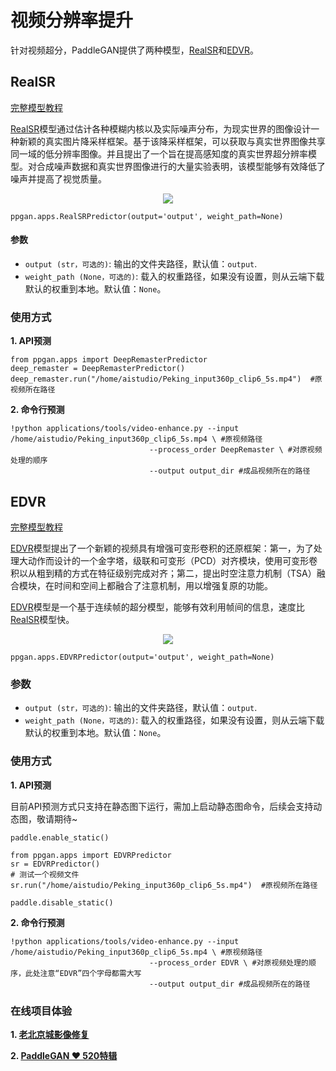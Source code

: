 # 视频分辨率提升

针对视频超分，PaddleGAN提供了两种模型，[RealSR](https://github.com/PaddlePaddle/PaddleGAN/blob/develop/docs/zh_CN/apis/apps.md#ppganappsrealsrpredictor)和[EDVR](https://github.com/PaddlePaddle/PaddleGAN/blob/develop/docs/zh_CN/apis/apps.md#ppganappsedvrpredictor)。

## RealSR

[完整模型教程](https://github.com/PaddlePaddle/PaddleGAN/blob/develop/docs/zh_CN/tutorials/single_image_super_resolution.md)

[RealSR](https://github.com/PaddlePaddle/PaddleGAN/blob/develop/docs/zh_CN/apis/apps.md#ppganappsrealsrpredictor)模型通过估计各种模糊内核以及实际噪声分布，为现实世界的图像设计一种新颖的真实图片降采样框架。基于该降采样框架，可以获取与真实世界图像共享同一域的低分辨率图像。并且提出了一个旨在提高感知度的真实世界超分辨率模型。对合成噪声数据和真实世界图像进行的大量实验表明，该模型能够有效降低了噪声并提高了视觉质量。

<div align='center'>
  <img src='https://user-images.githubusercontent.com/48054808/117925551-02afb500-b32a-11eb-9a11-14e484daa953.png'>
</div>

```
ppgan.apps.RealSRPredictor(output='output', weight_path=None)
```
#### 参数

- `output (str，可选的)`: 输出的文件夹路径，默认值：`output`.
- `weight_path (None，可选的)`: 载入的权重路径，如果没有设置，则从云端下载默认的权重到本地。默认值：`None`。


### 使用方式
**1. API预测**

```
from ppgan.apps import DeepRemasterPredictor
deep_remaster = DeepRemasterPredictor()
deep_remaster.run("/home/aistudio/Peking_input360p_clip6_5s.mp4")  #原视频所在路径

```

**2. 命令行预测**

```
!python applications/tools/video-enhance.py --input /home/aistudio/Peking_input360p_clip6_5s.mp4 \ #原视频路径
                               --process_order DeepRemaster \ #对原视频处理的顺序
                               --output output_dir #成品视频所在的路径
```


## EDVR

[完整模型教程](https://github.com/PaddlePaddle/PaddleGAN/blob/develop/docs/zh_CN/tutorials/video_super_resolution.md)

[EDVR](https://github.com/PaddlePaddle/PaddleGAN/blob/develop/docs/zh_CN/apis/apps.md#ppganappsedvrpredictor)模型提出了一个新颖的视频具有增强可变形卷积的还原框架：第一，为了处理大动作而设计的一个金字塔，级联和可变形（PCD）对齐模块，使用可变形卷积以从粗到精的方式在特征级别完成对齐；第二，提出时空注意力机制（TSA）融合模块，在时间和空间上都融合了注意机制，用以增强复原的功能。

[EDVR](https://github.com/PaddlePaddle/PaddleGAN/blob/develop/docs/zh_CN/apis/apps.md#ppganappsedvrpredictor)模型是一个基于连续帧的超分模型，能够有效利用帧间的信息，速度比[RealSR](https://github.com/PaddlePaddle/PaddleGAN/blob/develop/docs/zh_CN/apis/apps.md#ppganappsrealsrpredictor)模型快。

<div align='center'>
  <img src='https://user-images.githubusercontent.com/48054808/117925546-004d5b00-b32a-11eb-9af9-3b19d666de01.png'>
</div>

```
ppgan.apps.EDVRPredictor(output='output', weight_path=None)
```

### 参数

- `output (str，可选的)`: 输出的文件夹路径，默认值：`output`.
- `weight_path (None，可选的)`: 载入的权重路径，如果没有设置，则从云端下载默认的权重到本地。默认值：`None`。


### 使用方式
**1. API预测** 

目前API预测方式只支持在静态图下运行，需加上启动静态图命令，后续会支持动态图，敬请期待~

```
paddle.enable_static()

from ppgan.apps import EDVRPredictor
sr = EDVRPredictor()
# 测试一个视频文件
sr.run("/home/aistudio/Peking_input360p_clip6_5s.mp4")  #原视频所在路径

paddle.disable_static()

```

**2. 命令行预测**

```
!python applications/tools/video-enhance.py --input /home/aistudio/Peking_input360p_clip6_5s.mp4 \ #原视频路径
                               --process_order EDVR \ #对原视频处理的顺序，此处注意“EDVR”四个字母都需大写
                               --output output_dir #成品视频所在的路径
```

### 在线项目体验
**1. [老北京城影像修复](https://aistudio.baidu.com/aistudio/projectdetail/1161285)**

**2. [PaddleGAN ❤️ 520特辑](https://aistudio.baidu.com/aistudio/projectdetail/1956943?channelType=0&channel=0)**

